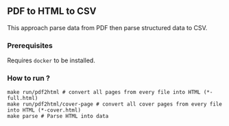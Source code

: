 ## PDF to HTML to CSV
This approach parse data from PDF then parse structured data to CSV.

### Prerequisites
Requires `docker` to be installed.

### How to run ?
```shell
make run/pdf2html # convert all pages from every file into HTML (*-full.html)
make run/pdf2html/cover-page # convert all cover pages from every file into HTML (*-cover.html)
make parse # Parse HTML into data
```